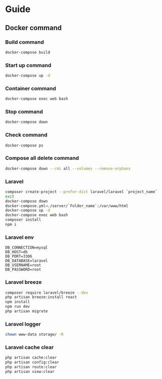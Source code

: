 # Guide

## Docker command

### Build command
```sh
docker-compose build
```

### Start up command
```sh
docker-compose up -d
```

### Container command
```sh
docker-compose exec web bash
```

### Stop command
```sh
docker-compose down
```

### Check command
```sh
docker-compose ps
```

### Compose all delete command
```sh
docker-compose down --rmi all --volumes --remove-orphans
```

### Laravel
```sh
composer create-project --prefer-dist laravel/laravel `project_name`
exit
docker-compose down
docker-compose.yml→./server/`Folder_name`:/var/www/html
docker-compose up -d
docker-compose exec web bash
composer install
npm i
```

### Laravel env
```env
DB_CONNECTION=mysql
DB_HOST=db
DB_PORT=3306
DB_DATABASE=laravel
DB_USERNAME=root
DB_PASSWORD=root
```

### Laravel breeze
```sh
composer require laravel/breeze --dev
php artisan breeze:install react
npm install
npm run dev
php artisan migrate
```

### Laravel logger
```sh
chown www-data storage/ -R
```

### Laravel cache clear
```sh
php artisan cache:clear
php artisan config:clear
php artisan route:clear
php artisan view:clear
```
